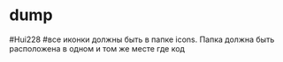 # dump
#Hui228
#все иконки должны быть в папке icons. Папка должна быть расположена в одном и том же месте где код
